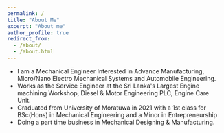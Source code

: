 ```yaml
---
permalink: /
title: "About Me"
excerpt: "About me"
author_profile: true
redirect_from: 
  - /about/
  - /about.html
---
```


* I am a Mechanical Engineer Interested in Advance Manufacturing, Micro/Nano Electro Mechanical Systems and Automobile Engineering.
* Works as the Service Engineer at the Sri Lanka's Largest Engine machining Workshop, Diesel & Motor Engineering PLC, Engine Care Unit.
* Graduated from University of Moratuwa in 2021 with a 1st class for BSc(Hons) in Mechanical Engineering and a Minor in Entrepreneurship
* Doing a part time business in Mechanical Designing & Manufacturing.

<!-- Research Vision & Interests
======
I want to make robotic systems safe and robust with human-level autonomy in highly dynamic and unstructured environments, especially when faced with computational and sensing hardware limitations, which are generally caused by either the small size or cost limitations. To achive this, I am interested in conducting research in multi-robot collaboration and machine learning in field robotics, specifically in navigation, control, and perception with limited computational and sensing capabilities. -->

